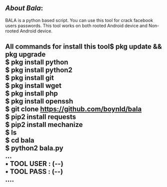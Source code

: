 ## ***About Bala***:
BALA is a python based script. You can use this tool for crack facebook users passwords. This tool works on both rooted Android device and Non-rooted Android device.
## All commands for install this tool$ pkg update && pkg upgrade<br>$ pkg install python<br/>$ pkg install python2<br/>$ pkg install git<br/>$ pkg install wget<br/>$ pkg install php<br/>$ pkg install openssh<br/>$ git clone https://github.com/boynld/bala<br/>$ pip2 install requests<br/>$ pip2 install mechanize<br/>$ ls<br/>$ cd bala<br/>$ python2 bala.py<br/>...<br/>• TOOL USER : (--)<br/>• TOOL PASS : (--)<br/>....<br/>
